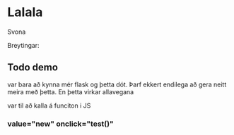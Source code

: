 # Lalala

Svona


Breytingar:

## Todo demo
var bara að kynna mér flask og þetta dót. Þarf ekkert endilega að gera neitt meira með þetta. En þetta virkar allavegana

var til að kalla á funciton i JS
### value="new" onclick="test()"